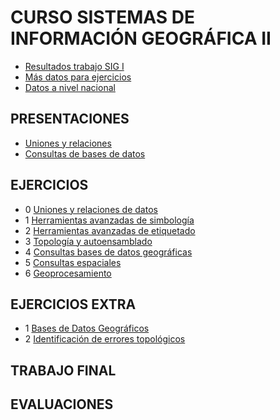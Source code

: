 # CURSO SISTEMAS DE INFORMACIÓN GEOGRÁFICA II

* [Resultados trabajo SIG I](https://planoss.github.io/valor/#7/-2.499/-79.866)
* [Más datos para ejercicios](https://www.dropbox.com/s/jirljq5q1d37573/archivos%20curso.rar?dl=0)
* [Datos a nivel nacional](https://www.dropbox.com/s/5gwmexfu80bj4c3/Compressed.rar?dl=0)

## PRESENTACIONES

* [Uniones y relaciones](http://prezi.com/9ytrrdx6ox4i/?utm_campaign=share&utm_medium=copy&rc=ex0share)
* [Consultas de bases de datos](http://prezi.com/colue-i3akcf/?utm_campaign=share&utm_medium=copy&rc=ex0share)

## EJERCICIOS

* 0 [Uniones y relaciones de datos](https://drive.google.com/open?id=0BzlSI5GKglNmcnVPSTNEVG9ldWc)
* 1 [Herramientas avanzadas de simbología](https://drive.google.com/open?id=0BzlSI5GKglNmeGZvS0xsWS00ZU0)
* 2 [Herramientas avanzadas de etiquetado](https://drive.google.com/open?id=0BzlSI5GKglNmY3plRURETUVsdDg)
* 3 [Topología y autoensamblado](https://drive.google.com/open?id=0BzlSI5GKglNmNU1QYUFPNFMzQTA)
* 4 [Consultas bases de datos geográficas](https://drive.google.com/open?id=0BzlSI5GKglNma1EzMW8zbFdZMnM)
* 5 [Consultas espaciales](https://drive.google.com/open?id=0BzlSI5GKglNmbzZPZE5CcnN3dDA)
* 6 [Geoprocesamiento](https://drive.google.com/open?id=0BzlSI5GKglNmMGlmMkdMOHh2aDg)

## EJERCICIOS EXTRA

* 1 [Bases de Datos Geográficos](https://www.dropbox.com/s/u1xthvi8kb0w2rd/EXTRA1.rar?dl=0)
* 2 [Identificación de errores topológicos](https://www.dropbox.com/s/0s17q3f6zwl3fwn/EXTRA2.rar?dl=0)

## TRABAJO FINAL

## EVALUACIONES
